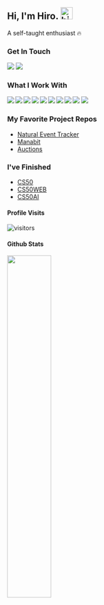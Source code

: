 ## Hi, I'm Hiro. <img src="https://user-images.githubusercontent.com/1303154/88677602-1635ba80-d120-11ea-84d8-d263ba5fc3c0.gif" width="28px" alt="hi">

A self-taught enthusiast :fire:

### Get In Touch  
<a align="left" href="mailto: hirohrmtk@gmail.com"><img src="https://img.shields.io/badge/Gmail-D14836?style=for-the-badge&logo=gmail&logoColor=white" /><a/>
<a href="https://hrmtk-portfolio.netlify.app/"><img src="https://img.shields.io/badge/website-000000?style=for-the-badge&logo=About.me&logoColor=white" /><a/>

### What I Work With

<img align="left" src="https://img.shields.io/badge/React-20232A?style=for-the-badge&logo=react&logoColor=61DAFB" />
<img align="left" src="https://img.shields.io/badge/Sass-CC6699?style=for-the-badge&logo=sass&logoColor=white" />
<img align="left" src="https://img.shields.io/badge/HTML5-E34F26?style=for-the-badge&logo=html5&logoColor=white" />
<img align="left" src="https://img.shields.io/badge/CSS3-1572B6?style=for-the-badge&logo=css3&logoColor=white" />
<img align="left" src="https://img.shields.io/badge/javascript-%23323330.svg?style=for-the-badge&logo=javascript&logoColor=%23F7DF1E"/>
<img align="left" src="https://img.shields.io/badge/bootstrap-%23563D7C.svg?style=for-the-badge&logo=bootstrap&logoColor=white" />
<img alegn="left" src="https://img.shields.io/badge/Python-FFD43B?style=for-the-badge&logo=python&logoColor=darkgreen" />
<img align="left" src="https://img.shields.io/badge/django-%23092E20.svg?style=for-the-badge&logo=django&logoColor=white" />
<img align="left" src="https://img.shields.io/badge/SQLite-07405E?style=for-the-badge&logo=sqlite&logoColor=white" />
<img src="https://img.shields.io/badge/Heroku-430098?style=for-the-badge&logo=heroku&logoColor=white" />

### My Favorite Project Repos
- [Natural Event Tracker](https://hrmtk-naturaleventtracker.netlify.app/)
- [Manabit](https://github.com/hrmtk/django-quiz-app)
- [Auctions](https://github.com/hrmtk/django-commerce)

### I've Finished
- [CS50](https://cs50.harvard.edu/certificates/e32a940f-347c-431b-b036-b9556169bd8a)
- [CS50WEB](https://cs50.harvard.edu/certificates/f6ac2f57-ccf7-4d9c-a081-d978f823ea5a)
- [CS50AI](https://cs50.harvard.edu/certificates/1749160d-5177-4701-a146-7a38f7445892)

#### Profile Visits 

![visitors](https://visitor-badge.glitch.me/badge?page_id=hrmtk.hrmtk)

#### Github Stats

<img align="left" width="45%" src="https://github-readme-stats.vercel.app/api?username=hrmtk&hide=contribs&show_icons=true&theme=onedark" />
